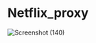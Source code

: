 # Netflix_proxy
![Screenshot (140)](https://user-images.githubusercontent.com/96388375/191056698-dac5aa37-20d6-42c6-8c4a-0115cebecb51.png)
